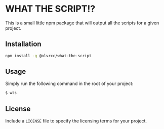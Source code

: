 # WHAT THE SCRIPT!?

This is a small little npm package that will output all the scripts for a given project.

## Installation

```bash
npm install -g @olvrcc/what-the-script
```

## Usage

Simply run the following command in the root of your project:

```bash
$ wts
```

## License

Include a `LICENSE` file to specify the licensing terms for your project.
